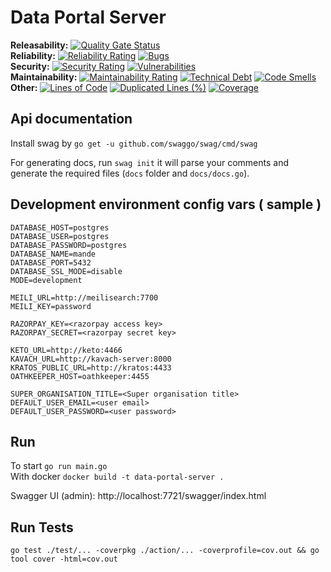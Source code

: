 # Data Portal Server

**Releasability:** [![Quality Gate Status](https://sonarcloud.io/api/project_badges/measure?project=factly_data-portal-server&metric=alert_status)](https://sonarcloud.io/dashboard?id=factly_data-portal-server)  
**Reliability:** [![Reliability Rating](https://sonarcloud.io/api/project_badges/measure?project=factly_data-portal-server&metric=reliability_rating)](https://sonarcloud.io/dashboard?id=factly_data-portal-server) [![Bugs](https://sonarcloud.io/api/project_badges/measure?project=factly_data-portal-server&metric=bugs)](https://sonarcloud.io/dashboard?id=factly_data-portal-server)  
**Security:** [![Security Rating](https://sonarcloud.io/api/project_badges/measure?project=factly_data-portal-server&metric=security_rating)](https://sonarcloud.io/dashboard?id=factly_data-portal-server) [![Vulnerabilities](https://sonarcloud.io/api/project_badges/measure?project=factly_data-portal-server&metric=vulnerabilities)](https://sonarcloud.io/dashboard?id=factly_data-portal-server)  
**Maintainability:** [![Maintainability Rating](https://sonarcloud.io/api/project_badges/measure?project=factly_data-portal-server&metric=sqale_rating)](https://sonarcloud.io/dashboard?id=factly_data-portal-server) [![Technical Debt](https://sonarcloud.io/api/project_badges/measure?project=factly_data-portal-server&metric=sqale_index)](https://sonarcloud.io/dashboard?id=factly_data-portal-server) [![Code Smells](https://sonarcloud.io/api/project_badges/measure?project=factly_data-portal-server&metric=code_smells)](https://sonarcloud.io/dashboard?id=factly_data-portal-server)  
**Other:** [![Lines of Code](https://sonarcloud.io/api/project_badges/measure?project=factly_data-portal-server&metric=ncloc)](https://sonarcloud.io/dashboard?id=factly_data-portal-server) [![Duplicated Lines (%)](https://sonarcloud.io/api/project_badges/measure?project=factly_data-portal-server&metric=duplicated_lines_density)](https://sonarcloud.io/dashboard?id=factly_data-portal-server) [![Coverage](https://sonarcloud.io/api/project_badges/measure?project=factly_data-portal-server&metric=coverage)](https://sonarcloud.io/dashboard?id=factly_data-portal-server)  

## Api documentation
 Install swag by `go get -u github.com/swaggo/swag/cmd/swag`
 
 For generating docs, run `swag init`  it will parse your comments and generate the required files (`docs` folder and `docs/docs.go`).

 ## Development environment config vars ( sample )

```
DATABASE_HOST=postgres 
DATABASE_USER=postgres
DATABASE_PASSWORD=postgres
DATABASE_NAME=mande 
DATABASE_PORT=5432 
DATABASE_SSL_MODE=disable
MODE=development

MEILI_URL=http://meilisearch:7700
MEILI_KEY=password

RAZORPAY_KEY=<razorpay access key>
RAZORPAY_SECRET=<razorpay secret key>

KETO_URL=http://keto:4466
KAVACH_URL=http://kavach-server:8000
KRATOS_PUBLIC_URL=http://kratos:4433
OATHKEEPER_HOST=oathkeeper:4455

SUPER_ORGANISATION_TITLE=<Super organisation title>
DEFAULT_USER_EMAIL=<user email>
DEFAULT_USER_PASSWORD=<user password>
```

##  Run
To start  `go run main.go`  
With docker `docker build -t data-portal-server .`

Swagger UI (admin): http://localhost:7721/swagger/index.html

## Run Tests
`go test ./test/... -coverpkg ./action/... -coverprofile=cov.out && go tool cover -html=cov.out`